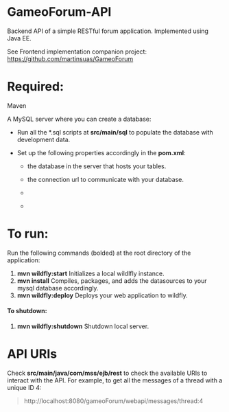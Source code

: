 # GameoForum-API
Backend API of a simple RESTful forum application. Implemented using Java EE.

See Frontend implementation companion project:
https://github.com/martinsuas/GameoForum

# Required:
Maven

A MySQL server where you can create a database:

- Run all the *.sql scripts at **src/main/sql** to
populate the database with development data.

- Set up the following properties accordingly in the **pom.xml**:
    - **<mysql-app-database>** the database in the server that hosts
    your tables.

    - **<mysql-connection-url>** the connection url to communicate with
    your database.

    - **<mysql-user-name>**

    - **<mysql-password>**


# To run:
Run the following commands (bolded) at the root directory of the application:
1. **mvn wildfly:start** Initializes a local wildlfly instance.
2. **mvn install** Compiles, packages, and adds the datasources to your 
mysql database accordingly.
3. **mvn wildfly:deploy** Deploys your web application to wildfly.
 
#### To shutdown:
1. **mvn wildfly:shutdown** Shutdown local server.


# API URIs
Check **src/main/java/com/mss/ejb/rest** to check the available URIs to interact
with the API. For example, to get all the messages of a thread with a unique ID 4:
> http://localhost:8080/gameoForum/webapi/messages/thread:4